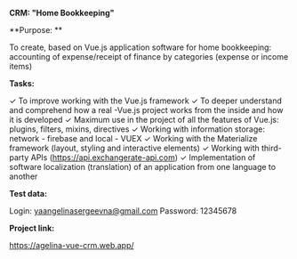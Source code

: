 **CRM: "Home Bookkeeping"**

**Purpose: **

To create, based on Vue.js application software for home bookkeeping: accounting of expense/receipt of finance by categories (expense or income items)

**Tasks:**

✓ To  improve working with the Vue.js framework
✓ To deeper understand and comprehend how a real -Vue.js project works from the inside and how it is developed
✓ Maximum use in the project of all the features of Vue.js: plugins, filters, mixins, directives
✓ Working with information storage: network - firebase and local - VUEX
✓ Working with the Materialize framework (layout, styling and interactive elements)
✓ Working with third-party APIs (https://api.exchangerate-api.com)
✓ Implementation of software localization (translation) of an application from one language to another

**Test data:**

Login: yaangelinasergeevna@gmail.com
Password: 12345678

**Project link:**

https://agelina-vue-crm.web.app/
